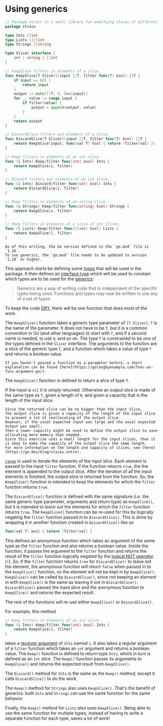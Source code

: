 # Using generics

```go
// Package strain is a small library for modifying slices of different types.
package strain

type Ints []int
type Lists [][]int
type Strings []string

type Slicer interface {
	int | string | []int
}

// KeepSlice filters in elements of a slice.
func KeepSlice[T Slicer](input []T, filter func(T) bool) []T {
	if input == nil {
		return input
	}
	output := make([]T, 0, len(input))
	for _, value := range input {
		if filter(value) {
			output = append(output, value)
		}
	}
	return output
}

// DiscardSlice filters out elements of a slice.
func DiscardSlice[T Slicer](input []T, filter func(T) bool) []T {
	return KeepSlice(input, func(val T) bool { return !filter(val) })
}

// Keep filters in elements of an int slice.
func (i Ints) Keep(filter func(int) bool) Ints {
	return KeepSlice(i, filter)
}

// Discard filters out elements of an int slice.
func (i Ints) Discard(filter func(int) bool) Ints {
	return DiscardSlice(i, filter)
}

// Keep filters in elements of an string slice.
func (s Strings) Keep(filter func(string) bool) Strings {
	return KeepSlice(s, filter)
}

// Keep filters in elements of a slice of int slices.
func (l Lists) Keep(filter func([]int) bool) Lists {
	return KeepSlice(l, filter)
}
```

```exercism/note
As of this writing, the Go version defined in the `go.mod` file is `1.16`.
To use generics, the `go.mod` file needs to be updated to version `1.18` or higher.
```

This approach starts be defining some [types][types] that will be used in the package.
It then defines an [interface type][interface-type] which will be used to constain which types are to be used for the [generics][generics]:

>Generics are a way of writing code that is independent of the specific types being used. Functions and types may now be written to use any of a set of types.

To keep the code [DRY][dry], there will be one function that does most of the work.

The `KeepSlice()` function takes a generic type parameter of `[T Slicer]`.
`T` is the name of the parameter.
It does not have to be `T`, but it is a common convention in Go (and  other languages) to start with `T`,
and if a second name is needed, to use `U`, and so on.
The type `T` is constrained to be one of the types defined in the `Slicer` interface.
The arguments to the function are a slice of the generic type `T`, and a function which takes a value of type `T` and returns a boolean value.

```exercism/note
If you haven't passed a function as a parameter before, a short explanation can be found [here](https://golangbyexample.com/func-as-func-argument-go/).
```

The `KeepSlice()` function is defined to return a slice of type `T`.

If the input is `nil` it is simply returned.
Otherwise an output slice is made of the same type as `T`, given a length of `0`, and given a capacity that is the length of the input slice.

```exercism/note
Since the returned slice can be no bigger than the input slice,
the output slice is given a capacity of the length of the input slice to prevent a lot of reallocating of the output slice.
However, if the usual expected input was large and the usual expected output was small,
then a lower capacity might be used to define the output slice to save allocating more memory than needed.
Since this exercise uses a small length for the input slices, then it is okay to make the capacity of the output slice the same length.
For more information on the length and capacity of slices, see [here](https://go.dev/blog/slices-intro).
```

[`range`][range] is used to iterate the elements of the input slice.
Each element is passed to the input `filter` function.
If the function returns `true`, the the element is appended to the output slice.
After the iteration of all the input elements is finished, the output slice is returned from the function.
So, the `KeepSlice()` function is intended to _keep_ the elements for which the `filter` function returns `true`.

The `DiscardSlice()` function is defined with the same signature (i.e. the same generic type parameter, arguments and return type)
as `KeepSlice()`, but it is intended to _leave out_ the elements for which the `filter` function returns `true`.
The `KeepSlice()` function can be re-used for this by logically negating the `filter` function passed in to `DiscardSlice()`.
This is done by wrapping it in another function created in `DiscardSlice()` like so

```go
func(val T) bool { return !filter(val) }
```

This defines an anonymous function which takes an argument of the same type as the `filter` function and also returns a boolean value.
Inside the function, it passes the argument to the `filter` function and returns the result of the `filter` function
logically negated by the [logical NOT operator][not-operator] (`!`).
So, if the `filter` function returns `true` for `DiscardSlice()` to leave out the element,
the anonymous function will return `false` when passed in to the `KeepSlice()` function, so the element will not be kept in by `KeepSlice()`.
`KeepSlice()` can be called by `DiscardSlice()`, since not keeping an element in with `KeepSlice()` is the same as leaving it out in `DiscardSlice()`.
`DiscardSlice()` passes the input slice and the anonymous function to `KeepSlice()` and returns the expected result.

The rest of the functions will re-use either `KeepSlice()` or `DiscardSlice()`.

For example, this method

```go
// Keep filters in elements of an int slice.
func (i Ints) Keep(filter func(int) bool) Ints {
	return KeepSlice(i, filter)
}
```

takes a [receiver argument][method] of `Ints` named `i`.
It also takes a regular argument of a `filter` function which takes an `int` argument and returns a boolean value.
The `Keep()` function is defined to return type `Ints`, which in turn is defined as an `int` slice.
The `Keep()` function passes its arguments to `KeepSlice()` and returns the expected result from `KeepSlice()`.

The `Discard()` method for `Ints` is the same as the `Keep()` method, except it calls `DiscardSlice()` to do the work.

The `Keep()` method for `Strings` also uses `KeepSlice()`.
That's the benefit of generics: both `Ints` and `Strings` can use the same function for the same behavior.

Finally, the `Keep()` method for `Lists` _also_ uses `KeepSlice()`.
Being able to use the same function for multiple types, instead of having to write a separate function for each type,
saves a lot of work!

[types]: https://go.dev/ref/spec#Types
[interface-type]: https://go.dev/ref/spec#Interface_types
[generics]: https://go.dev/blog/intro-generics
[dry]: https://en.wikipedia.org/wiki/Don%27t_repeat_yourself
[range]: https://go.dev/tour/moretypes/16
[not-operator]: https://www.tutorialkart.com/golang-tutorial/golang-not/
[method]: https://go.dev/tour/methods/1
